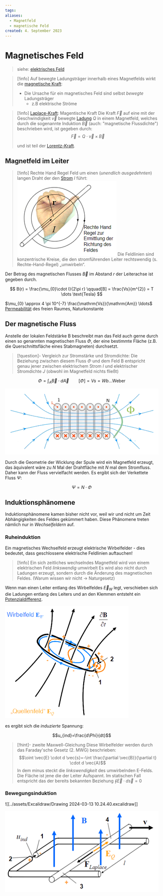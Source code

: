 ```yaml
---
tags: 
aliases:
  - Magnetfeld
  - magnetische Feld
created: 4. September 2023
---
```


# Magnetisches Feld

> siehe: [elektrisches Feld](elektrisches%20Feld.md) 

> [!info] Auf bewegte Ladungsträger innerhalb eines Magnetfelds wirkt die [magnetische Kraft](Laplace-Kraft.md):
> - Die Ursache für ein magnetisches Feld sind selbst *bewegte* Ladungsträger
>   - z.B elektrische Ströme

> [!info] [Laplace-Kraft](Laplace-Kraft.md): Magentische Kraft
> Die Kraft $\vec{F}$ auf eine mit der Geschwindigkeit $\vec{v}$ bewegte [Ladung](elektrische%20Ladung.md) $Q$ in einem Magnetfeld, welches durch die sogenannte Induktion $\vec{B}$ (auch: "magnetische Flussdichte") beschrieben wird, ist gegeben durch:
> $$ \vec{F} = Q\cdot \vec{v}\times \vec{B}$$
>
> und ist teil der [Lorentz-Kraft](Lorentz-Kraft.md).

## Magnetfeld im Leiter

> [!info] Rechte Hand Regel
> Feld um einen (*unendlich ausgedehnten*) langen Draht der den [Strom](elektrischer%20Strom.md) 𝐼 führt:
> ![InlineR](assets/rechteHandLeiterMagnFeld.png) Die Feldlinien sind konzentrische Kreise, die den stromführenden Leiter rechtswendig (s. Rechte-Hand-Regel) „umwirbeln“. 

Der Betrag des magnetischen Flusses $\vec{B}$ im Abstand 𝑟 der Leiterachse ist gegeben durch.

$$
B(r) = \frac{\mu_{0}\cdot I}{2\pi r} \qquad[B] = \frac{Vs}{m^{2}} = T \dots \text{Tesla}
$$

$\mu_{0} \approx 4 \pi 10^{-7} \frac{\mathrm{Vs}}{\mathrm{Am}} \ldots$ [Permeabilität](../Physik/Konstanten/Permeablitätskonstante%20des%20Vakuum.md) des freien Raumes, Naturkonstante

## Der magnetische Fluss

Anstelle der lokalen Feldstärke B beschreibt man das Feld auch gerne durch einen so genannten magnetischen Fluss $\Phi$, der eine bestimmte Fläche (z.B. die Querschnittsfläche eines Stabmagneten) durchsetzt.

> [!question]- Vergleich zur Stromstärke und Stromdichte:
>  Die Beziehung zwischen diesem Fluss $\Phi$ und dem Feld B entspricht genau jener zwischen elektrischem Strom $I$ und elektrischer Stromdichte $J$
>  (obwohl im Magnetfeld nichts fließt)

$$\Phi = \int_{A}\vec{B} \cdot d\vec{A} \qquad [\Phi] = Vs = Wb\dots \text{Weber}$$

![invert_dark](assets/FeldSpule.png)

Durch die Geometrie der Wicklung der Spule wird ein Magnetfeld erzeugt, das äquivalent wäre zu $N$ Mal der Drahtfläche mit $N$ mal dem Stromfluss. Daher kann der Fluss vervielfacht werden. Es ergibt sich der Verkettete Fluss $\Psi$:

$$\Psi = N\cdot\Phi$$

## Induktionsphänomene

Induktionsphänomene kamen bisher nicht vor, weil wir und nicht um Zeit Abhängigkeiten des Feldes gekümmert haben. Diese Phänomene treten nämlich nur in *Wechselfeldern* auf.

### Ruheinduktion

Ein magnetisches Wechselfeld erzeugt elektrische Wirbelfelder - dies bedeutet, dass geschlossene elektrische Feldlinien auftauchen!

> [!info] Ein sich zeitliches wechselndes Magnetfeld wird von einem elektrischen Feld *linkswendig* umwirbelt 
> Es wird also nicht durch Ladungen erzeugt, sondern durch die Änderung des magnetischen Feldes. (Warum wissen wir nicht -> Naturgesetz)

Wenn man einen Leiter entlang des Wirbelfeldes $\vec{E}_{W}$ legt, verschieben sich die Ladungen entlang des Leiters und an den Klemmen entsteht ein [Potenzialdifferenz](elektrische%20Spannung.md).


![invert_dark](assets/Wechselfelder.png)

es ergibt sich die *induzierte* Spannung:

$$u_{ind}=\frac{d\Phi}{dt}$$

> [!hint]- zweite Maxwell-Gleichung 
> Diese Wirbelfelder werden durch das Faraday'sche Gesetz (2. MWG) beschrieben:
> $$\oint \vec{E} \cdot d \vec{s}=-\int \frac{\partial \vec{B}}{\partial t} \cdot d \vec{A}$$
> In dem minus steckt die *linkswendigkeit* des umwirbelnden E-Felds.
> Die Fläche ist jene die der Leiter Aufspannt.
> Im statischen Fall entspricht das der bereits bekannten Beziehung $\oint \vec{E}\cdot d\vec{s} = 0$

### Bewegungsinduktion

![[../assets/Excalidraw/Drawing 2024-03-13 10.24.40.excalidraw]]

![invert_dark](assets/BewegterLeiter.png)